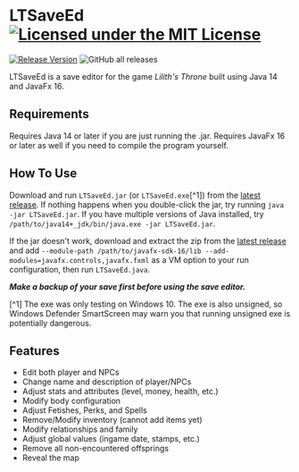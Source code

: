 # LTSaveEd [![Licensed under the MIT License](https://img.shields.io/badge/License-MIT-blue.svg)](https://github.com/Exiua/LTSaveEd/blob/master/LICENSE)
[![Release Version](https://img.shields.io/github/v/release/Exiua/LTSaveEd?include_prereleases)](https://github.com/Exiua/LTSaveEd/releases) ![GitHub all releases](https://img.shields.io/github/downloads/Exiua/LTSaveEd/total)

LTSaveEd is a save editor for the game _Lilith's Throne_ built using Java 14 and JavaFx 16.

## Requirements
Requires Java 14 or later if you are just running the .jar. Requires JavaFx 16 or later as well if you need to compile the program yourself.

## How To Use

Download and run `LTSaveEd.jar` (or `LTSaveEd.exe`[^1]) from the [latest release](https://github.com/Exiua/LTSaveEd/releases). If nothing happens when you double-click the jar, try running `java -jar LTSaveEd.jar`. If you have multiple versions of Java installed, try `/path/to/java14+_jdk/bin/java.exe -jar LTSaveEd.jar`.

If the jar doesn't work, download and extract the zip from the [latest release](https://github.com/Exiua/LTSaveEd/releases) and add `--module-path /path/to/javafx-sdk-16/lib --add-modules=javafx.controls,javafx.fxml` as a VM option to your run configuration, then run `LTSaveEd.java`.

***Make a backup of your save first before using the save editor.***

[^1] The exe was only testing on Windows 10. The exe is also unsigned, so Windows Defender SmartScreen may warn you that running unsigned exe is potentially dangerous. 

## Features
- Edit both player and NPCs
- Change name and description of player/NPCs
- Adjust stats and attributes (level, money, health, etc.)
- Modify body configuration
- Adjust Fetishes, Perks, and Spells
- Remove/Modify inventory (cannot add items yet)
- Modify relationships and family
- Adjust global values (ingame date, stamps, etc.)
- Remove all non-encountered offsprings
- Reveal the map


